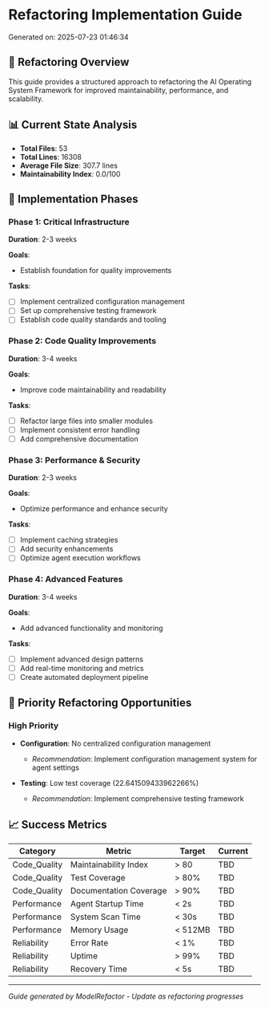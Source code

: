 # Refactoring Implementation Guide

Generated on: 2025-07-23 01:46:34

## 🎯 Refactoring Overview

This guide provides a structured approach to refactoring the AI Operating System Framework for improved maintainability, performance, and scalability.

## 📊 Current State Analysis

- **Total Files**: 53
- **Total Lines**: 16308
- **Average File Size**: 307.7 lines
- **Maintainability Index**: 0.0/100

## 📅 Implementation Phases

### Phase 1: Critical Infrastructure
**Duration**: 2-3 weeks

**Goals**:
- Establish foundation for quality improvements

**Tasks**:
- [ ] Implement centralized configuration management
- [ ] Set up comprehensive testing framework
- [ ] Establish code quality standards and tooling

### Phase 2: Code Quality Improvements
**Duration**: 3-4 weeks

**Goals**:
- Improve code maintainability and readability

**Tasks**:
- [ ] Refactor large files into smaller modules
- [ ] Implement consistent error handling
- [ ] Add comprehensive documentation

### Phase 3: Performance & Security
**Duration**: 2-3 weeks

**Goals**:
- Optimize performance and enhance security

**Tasks**:
- [ ] Implement caching strategies
- [ ] Add security enhancements
- [ ] Optimize agent execution workflows

### Phase 4: Advanced Features
**Duration**: 3-4 weeks

**Goals**:
- Add advanced functionality and monitoring

**Tasks**:
- [ ] Implement advanced design patterns
- [ ] Add real-time monitoring and metrics
- [ ] Create automated deployment pipeline

## 🎯 Priority Refactoring Opportunities

### High Priority
- **Configuration**: No centralized configuration management
  - *Recommendation*: Implement configuration management system for agent settings

- **Testing**: Low test coverage (22.641509433962266%)
  - *Recommendation*: Implement comprehensive testing framework

## 📈 Success Metrics

| Category | Metric | Target | Current |
|----------|--------|--------|---------|
| Code_Quality | Maintainability Index | > 80 | TBD |
| Code_Quality | Test Coverage | > 80% | TBD |
| Code_Quality | Documentation Coverage | > 90% | TBD |
| Performance | Agent Startup Time | < 2s | TBD |
| Performance | System Scan Time | < 30s | TBD |
| Performance | Memory Usage | < 512MB | TBD |
| Reliability | Error Rate | < 1% | TBD |
| Reliability | Uptime | > 99% | TBD |
| Reliability | Recovery Time | < 5s | TBD |

---
*Guide generated by ModelRefactor - Update as refactoring progresses*
